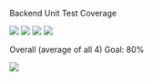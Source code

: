 Backend Unit Test Coverage

![](https://img.shields.io/badge/Coverage-49%25-F2C572.svg?style=flat&logo=jest&label=Statements&prefix=$statements$) ![](https://img.shields.io/badge/Coverage-17%25-F2C572.svg?style=flat&logo=jest&label=Branches&prefix=$branches$) ![](https://img.shields.io/badge/Coverage-34%25-F2C572.svg?style=flat&logo=jest&label=Functions&prefix=$functions$) ![](https://img.shields.io/badge/Coverage-48%25-F2C572.svg?style=flat&logo=jest&label=Lines&prefix=$lines$)

Overall (average of all 4) Goal: 80%

![](https://img.shields.io/badge/Coverage-37%25-F2C572.svg?style=flat&logo=jest&label=Overall&prefix=$coverage$)